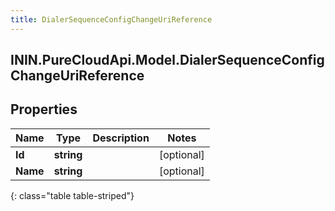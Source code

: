 ```yaml
---
title: DialerSequenceConfigChangeUriReference
---
```

## ININ.PureCloudApi.Model.DialerSequenceConfigChangeUriReference

## Properties

|Name | Type | Description | Notes|
|------------ | ------------- | ------------- | -------------|
| **Id** | **string** |  | [optional] |
| **Name** | **string** |  | [optional] |
{: class="table table-striped"}


